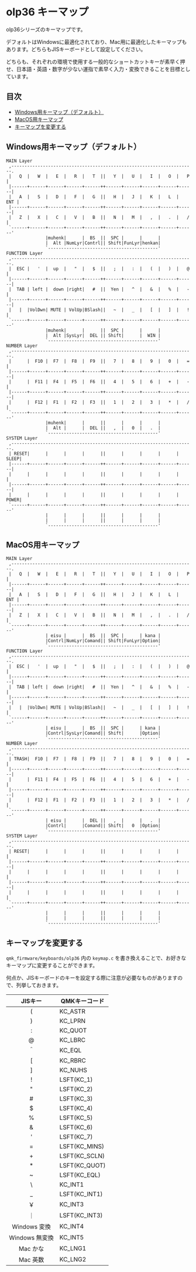 # olp36 キーマップ

olp36シリーズのキーマップです。

デフォルトはWindowsに最適化されており、Mac用に最適化したキーマップもあります。どちらもJISキーボードとして設定してください。

どちらも、それぞれの環境で使用する一般的なショートカットキーが素早く押せ、日本語・英語・数字が少ない運指で素早く入力・変換できることを目標としています。

## 目次

<!-- vim-markdown-toc GFM -->

* [Windows用キーマップ（デフォルト）](#windows用キーマップ（デフォルト）)
* [MacOS用キーマップ](#macos用キーマップ)
* [キーマップを変更する](#キーマップを変更する)

<!-- vim-markdown-toc -->

## Windows用キーマップ（デフォルト）

```
MAIN Layer
 ,----------------------------------------------------------------------.
 |   Q  |   W  |   E  |   R  |   T  ||   Y  |   U  |   I  |   O  |   P  |
 |------+------+------+------+------++------+------+------+------+------|
 |   A  |   S  |   D  |   F  |   G  ||   H  |   J  |   K  |   L  |  ENT |
 |------+------+------+------+------++------+------+------+------+------|
 |   Z  |   X  |   C  |   V  |   B  ||   N  |   M  |   ,  |   .  |   /  |
 `------+------+------+------+------++------+------+------+------+------'
               |muhenk|      |  BS  ||  SPC |      |      |
               |  Alt |NumLyr|Contrl|| Shift|FunLyr|henkan|
               `------------------------------------------'
FUNCTION Layer
 ,----------------------------------------------------------------------.
 |  ESC |   '  |  up  |   "  |   $  ||   ;  |   :  |   (  |   )  |   @  |
 |------+------+------+------+------++------+------+------+------+------|
 |  TAB | left |  down |right|   #  ||  Yen |   ^  |   &  |   %  |   -  |
 |------+------+------+------+------++------+------+------+------+------|
 |   |  |VolDwn| MUTE | VolUp|BSlash||   ~  |   _  |   [  |   ]  |   !  |
 `------+------+------+------+------++------+------+------+------+------'
               |muhenk|      |      ||  SPC |      |      |
               |  Alt |SysLyr|  DEL || Shift|      |  WIN |
               `------------------------------------------'
NUMBER Layer
 ,----------------------------------------------------------------------.
 |      |  F10 |  F7  |  F8  |  F9  ||   7  |   8  |   9  |   0  |   =  |
 |------+------+------+------+------++------+------+------+------+------|
 |      |  F11 |  F4  |  F5  |  F6  ||   4  |   5  |   6  |   +  |   -  |
 |------+------+------+------+------++------+------+------+------+------|
 |      |  F12 |  F1  |  F2  |  F3  ||   1  |   2  |   3  |   *  |   /  |
 `------+------+------+------+------++------+------+------+------+------'
               |muhenk|      |      ||      |      |      |
               |  Alt |      |  DEL ||   ,  |   0  |   .  |
               `------------------------------------------'
SYSTEM Layer
 ,----------------------------------------------------------------------.
 | RESET|      |      |      |      ||      |      |      |      | SLEEP|
 |------+------+------+------+------++------+------+------+------+------|
 |      |      |      |      |      ||      |      |      |      |      |
 |------+------+------+------+------++------+------+------+------+------|
 |      |      |      |      |      ||      |      |      |      | POWER|
 `------+------+------+------+------++------+------+------+------+------'
               |      |      |      ||      |      |      |
               |      |      |      ||      |      |      |
               `------------------------------------------'
```

## MacOS用キーマップ

```
MAIN Layer
 ,----------------------------------------------------------------------.
 |   Q  |   W  |   E  |   R  |   T  ||   Y  |   U  |   I  |   O  |   P  |
 |------+------+------+------+------++------+------+------+------+------|
 |   A  |   S  |   D  |   F  |   G  ||   H  |   J  |   K  |   L  |  ENT |
 |------+------+------+------+------++------+------+------+------+------|
 |   Z  |   X  |   C  |   V  |   B  ||   N  |   M  |   ,  |   .  |   /  |
 `------+------+------+------+------++------+------+------+------+------'
               | eisu |      |  BS  ||  SPC |      | kana |
               |Contrl|NumLyr|Comand|| Shift|FunLyr|Option|
               `------------------------------------------'
FUNCTION Layer
 ,----------------------------------------------------------------------.
 |  ESC |   '  |  up  |   "  |   $  ||   ;  |   :  |   (  |   )  |   @  |
 |------+------+------+------+------++------+------+------+------+------|
 |  TAB | left |  down |right|   #  ||  Yen |   ^  |   &  |   %  |   -  |
 |------+------+------+------+------++------+------+------+------+------|
 |   |  |VolDwn| MUTE | VolUp|BSlash||   ~  |   _  |   [  |   ]  |   !  |
 `------+------+------+------+------++------+------+------+------+------'
               | eisu |      |  BS  ||  SPC |      | kana |
               |Contrl|SysLyr|Comand|| Shift|      |Option|
               `------------------------------------------'
NUMBER Layer
 ,----------------------------------------------------------------------.
 | TRASH|  F10 |  F7  |  F8  |  F9  ||   7  |   8  |   9  |   0  |   =  |
 |------+------+------+------+------++------+------+------+------+------|
 |      |  F11 |  F4  |  F5  |  F6  ||   4  |   5  |   6  |   +  |   -  |
 |------+------+------+------+------++------+------+------+------+------|
 |      |  F12 |  F1  |  F2  |  F3  ||   1  |   2  |   3  |   *  |   /  |
 `------+------+------+------+------++------+------+------+------+------'
               | eisu |      |  DEL ||   ,  |      |   .  |
               |Contrl|      |Comand|| Shift|   0  |Option|
               `------------------------------------------'
SYSTEM Layer
 ,----------------------------------------------------------------------.
 | RESET|      |      |      |      ||      |      |      |      |      |
 |------+------+------+------+------++------+------+------+------+------|
 |      |      |      |      |      ||      |      |      |      |      |
 |------+------+------+------+------++------+------+------+------+------|
 |      |      |      |      |      ||      |      |      |      |      |
 `------+------+------+------+------++------+------+------+------+------'
               |      |      |      ||      |      |      |
               |      |      |      ||      |      |      |
               `------------------------------------------'
```


## キーマップを変更する

`qmk_firmware/keyboards/olp36` 内の `keymap.c` を書き換えることで、お好きなキーマップに変更することができます。

何点か、JISキーボードのキーを設定する際に注意が必要なものがありますので、列挙しておきます。

| JISキー | QMKキーコード |
|:---:|----|
| ( | KC_ASTR |
| ) | KC_LPRN |
| : | KC_QUOT |
| @ | KC_LBRC |
| ＾ | KC_EQL |
| [ | KC_RBRC |
| ] | KC_NUHS |
| ! | LSFT(KC_1) |
| " | LSFT(KC_2) |
| # | LSFT(KC_3) |
| $ | LSFT(KC_4) |
| % | LSFT(KC_5) |
| & | LSFT(KC_6) |
| ' | LSFT(KC_7) |
| = | LSFT(KC_MINS) |
| + | LSFT(KC_SCLN) |
| * | LSFT(KC_QUOT) |
| ~ | LSFT(KC_EQL) |
| \ | KC_INT1 |
| _ | LSFT(KC_INT1) |
| ￥ | KC_INT3 |
| ｜ | LSFT(KC_INT3) |
| Windows 変換 | KC_INT4 |
| Windows 無変換 | KC_INT5 |
| Mac かな | KC_LNG1 |
| Mac 英数 | KC_LNG2 |